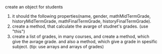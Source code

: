 create an object for students

1) it should the following properties(name, gender, mathMidTermGrade, historyMidTermGrade, mathFinalTermGrade, historyFinalTermGrade).
2) create a method, that calculate the avarge of studnet's grades. (use "this")
4) create a list of grades, in many courses, and create a method, which give the avrage grade. and also a method, which give a grade in spesific subject. (tip: use arrays and arrays of grades)
